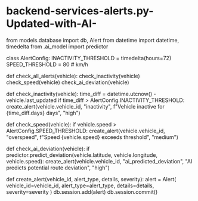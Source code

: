 # backend-services-alerts.py-Updated-with-AI-

from models.database import db, Alert
from datetime import datetime, timedelta
from .ai_model import predictor

class AlertConfig:
    INACTIVITY_THRESHOLD = timedelta(hours=72)
    SPEED_THRESHOLD = 80  # km/h

def check_all_alerts(vehicle):
    check_inactivity(vehicle)
    check_speed(vehicle)
    check_ai_deviation(vehicle)

def check_inactivity(vehicle):
    time_diff = datetime.utcnow() - vehicle.last_updated
    if time_diff > AlertConfig.INACTIVITY_THRESHOLD:
        create_alert(vehicle.vehicle_id, "inactivity", 
                    f"Vehicle inactive for {time_diff.days} days", "high")

def check_speed(vehicle):
    if vehicle.speed > AlertConfig.SPEED_THRESHOLD:
        create_alert(vehicle.vehicle_id, "overspeed",
                    f"Speed {vehicle.speed} exceeds threshold", "medium")

def check_ai_deviation(vehicle):
    if predictor.predict_deviation(vehicle.latitude, vehicle.longitude, vehicle.speed):
        create_alert(vehicle.vehicle_id, "ai_predicted_deviation",
                    "AI predicts potential route deviation", "high")

def create_alert(vehicle_id, alert_type, details, severity):
    alert = Alert(
        vehicle_id=vehicle_id,
        alert_type=alert_type,
        details=details,
        severity=severity
    )
    db.session.add(alert)
    db.session.commit()
